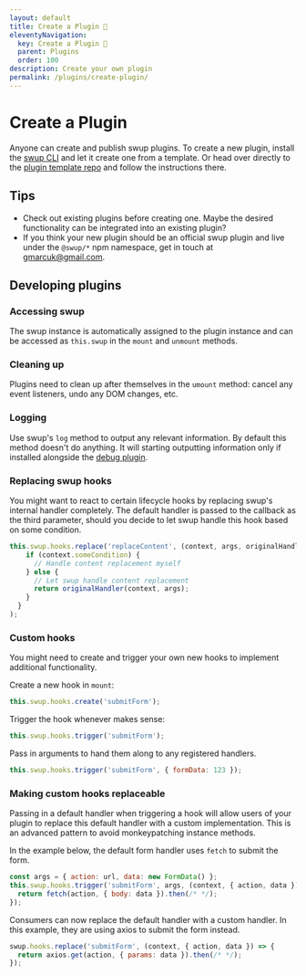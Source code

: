 ```yaml
---
layout: default
title: Create a Plugin 🎉
eleventyNavigation:
  key: Create a Plugin 🎉
  parent: Plugins
  order: 100
description: Create your own plugin
permalink: /plugins/create-plugin/
---
```


# Create a Plugin

Anyone can create and publish swup plugins. To create a new plugin, install the [swup CLI](/cli/)
and let it create one from a template. Or head over directly to the
[plugin template repo](https://github.com/swup/plugin-template) and follow the instructions there.

## Tips

- Check out existing plugins before creating one. Maybe the desired functionality can be integrated into an existing plugin?
- If you think your new plugin should be an official swup plugin and live under the `@swup/*` npm namespace, get in touch at gmarcuk@gmail.com.

## Developing plugins

### Accessing swup

The swup instance is automatically assigned to the plugin instance and can be accessed as
`this.swup` in the `mount` and `unmount` methods.

### Cleaning up

Plugins need to clean up after themselves in the `umount` method: cancel any event listeners, undo
any DOM changes, etc.

### Logging

Use swup's `log` method to output any relevant information. By default this method doesn't do
anything. It will starting outputting information only if installed alongside the
[debug plugin](/plugins/debug-plugin/).

### Replacing swup hooks

You might want to react to certain lifecycle hooks by replacing swup's internal handler completely.
The default handler is passed to the callback as the third parameter, should you decide to let
swup handle this hook based on some condition.

```javascript
this.swup.hooks.replace('replaceContent', (context, args, originalHandler) => {
    if (context.someCondition) {
      // Handle content replacement myself
    } else {
      // Let swup handle content replacement
      return originalHandler(context, args);
    }
  }
);
```

### Custom hooks

You might need to create and trigger your own new hooks to implement additional functionality.

Create a new hook in `mount`:

```javascript
this.swup.hooks.create('submitForm');
```

Trigger the hook whenever makes sense:

```javascript
this.swup.hooks.trigger('submitForm');
```

Pass in arguments to hand them along to any registered handlers.

```javascript
this.swup.hooks.trigger('submitForm', { formData: 123 });
```

### Making custom hooks replaceable

Passing in a default handler when triggering a hook will allow users of your plugin
to replace this default handler with a custom implementation. This is an advanced pattern to avoid
monkeypatching instance methods.

In the example below, the default form handler uses `fetch` to submit the form.

```javascript
const args = { action: url, data: new FormData() };
this.swup.hooks.trigger('submitForm', args, (context, { action, data }) => {
  return fetch(action, { body: data }).then(/* */);
});
```

Consumers can now replace the default handler with a custom handler. In this example, they are
using axios to submit the form instead.

```javascript
swup.hooks.replace('submitForm', (context, { action, data }) => {
  return axios.get(action, { params: data }).then(/* */);
});
```
